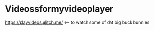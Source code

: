 # Videossformyvideoplayer
https://playvideos.glitch.me/ &lt;-- to watch some of dat big buck bunnies
